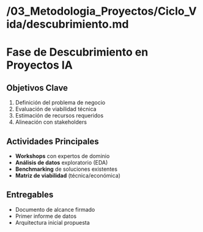 # /03_Metodologia_Proyectos/Ciclo_Vida/descubrimiento.md
# Fase de Descubrimiento en Proyectos IA

## Objetivos Clave
1. Definición del problema de negocio
2. Evaluación de viabilidad técnica
3. Estimación de recursos requeridos
4. Alineación con stakeholders

## Actividades Principales
- **Workshops** con expertos de dominio
- **Análisis de datos** exploratorio (EDA)
- **Benchmarking** de soluciones existentes
- **Matriz de viabilidad** (técnica/económica)

## Entregables
- Documento de alcance firmado
- Primer informe de datos
- Arquitectura inicial propuesta